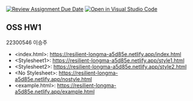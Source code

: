 [![Review Assignment Due Date](https://classroom.github.com/assets/deadline-readme-button-22041afd0340ce965d47ae6ef1cefeee28c7c493a6346c4f15d667ab976d596c.svg)](https://classroom.github.com/a/HEYMOIhf)
[![Open in Visual Studio Code](https://classroom.github.com/assets/open-in-vscode-2e0aaae1b6195c2367325f4f02e2d04e9abb55f0b24a779b69b11b9e10269abc.svg)](https://classroom.github.com/online_ide?assignment_repo_id=20293898&assignment_repo_type=AssignmentRepo)

<!-- OSS HW1 Header -->
<h2>OSS HW1</h2>
<p>22300546 이승주</p>

<!-- 링크 목록 -->
<ul>
  <li>&lt;index.html&gt;: <a href="https://resilient-longma-a5d85e.netlify.app/index.html">https://resilient-longma-a5d85e.netlify.app/index.html</a></li>
  <li>&lt;Stylesheet1&gt;: <a href="https://resilient-longma-a5d85e.netlify.app/style1.html">https://resilient-longma-a5d85e.netlify.app/style1.html</a></li>
  <li>&lt;Stylesheet2&gt;: <a href="https://resilient-longma-a5d85e.netlify.app/style2.html">https://resilient-longma-a5d85e.netlify.app/style2.html</a></li>
  <li>&lt;No Stylesheet&gt;: <a href="https://resilient-longma-a5d85e.netlify.app/nostyle.html">https://resilient-longma-a5d85e.netlify.app/nostyle.html</a></li>
  <li>&lt;example.html&gt;: <a href="https://resilient-longma-a5d85e.netlify.app/example.html">https://resilient-longma-a5d85e.netlify.app/example.html</a></li>
</ul>
